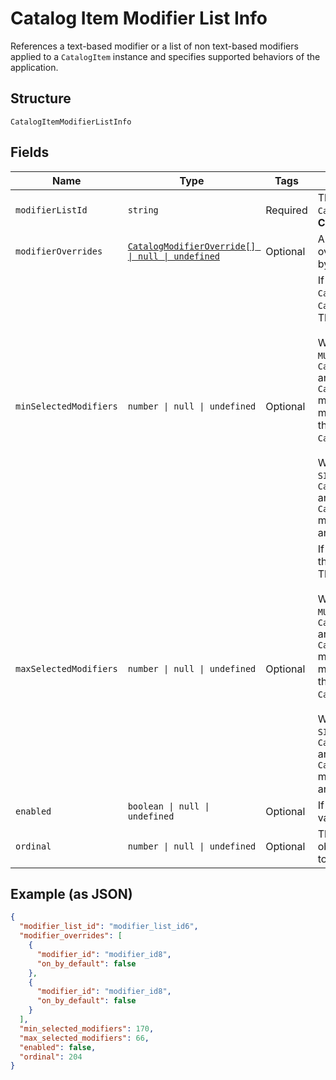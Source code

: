 
# Catalog Item Modifier List Info

References a text-based modifier or a list of non text-based modifiers applied to a `CatalogItem` instance
and specifies supported behaviors of the application.

## Structure

`CatalogItemModifierListInfo`

## Fields

| Name | Type | Tags | Description |
|  --- | --- | --- | --- |
| `modifierListId` | `string` | Required | The ID of the `CatalogModifierList` controlled by this `CatalogModifierListInfo`.<br>**Constraints**: *Minimum Length*: `1` |
| `modifierOverrides` | [`CatalogModifierOverride[] \| null \| undefined`](../../doc/models/catalog-modifier-override.md) | Optional | A set of `CatalogModifierOverride` objects that override whether a given `CatalogModifier` is enabled by default. |
| `minSelectedModifiers` | `number \| null \| undefined` | Optional | If 0 or larger, the smallest number of `CatalogModifier`s that must be selected from this `CatalogModifierList`.<br>The default value is `-1`.<br><br>When  `CatalogModifierList.selection_type` is `MULTIPLE`, `CatalogModifierListInfo.min_selected_modifiers=-1`<br>and `CatalogModifierListInfo.max_selected_modifier=-1` means that from zero to the maximum number of modifiers of<br>the `CatalogModifierList` can be selected from the `CatalogModifierList`.<br><br>When the `CatalogModifierList.selection_type` is `SINGLE`, `CatalogModifierListInfo.min_selected_modifiers=-1`<br>and `CatalogModifierListInfo.max_selected_modifier=-1` means that exactly one modifier must be present in<br>and can be selected from the `CatalogModifierList` |
| `maxSelectedModifiers` | `number \| null \| undefined` | Optional | If 0 or larger, the largest number of `CatalogModifier`s that can be selected from this `CatalogModifierList`.<br>The default value is `-1`.<br><br>When  `CatalogModifierList.selection_type` is `MULTIPLE`, `CatalogModifierListInfo.min_selected_modifiers=-1`<br>and `CatalogModifierListInfo.max_selected_modifier=-1` means that from zero to the maximum number of modifiers of<br>the `CatalogModifierList` can be selected from the `CatalogModifierList`.<br><br>When the `CatalogModifierList.selection_type` is `SINGLE`, `CatalogModifierListInfo.min_selected_modifiers=-1`<br>and `CatalogModifierListInfo.max_selected_modifier=-1` means that exactly one modifier must be present in<br>and can be selected from the `CatalogModifierList` |
| `enabled` | `boolean \| null \| undefined` | Optional | If `true`, enable this `CatalogModifierList`. The default value is `true`. |
| `ordinal` | `number \| null \| undefined` | Optional | The position of this `CatalogItemModifierListInfo` object within the `modifier_list_info` list applied<br>to a `CatalogItem` instance. |

## Example (as JSON)

```json
{
  "modifier_list_id": "modifier_list_id6",
  "modifier_overrides": [
    {
      "modifier_id": "modifier_id8",
      "on_by_default": false
    },
    {
      "modifier_id": "modifier_id8",
      "on_by_default": false
    }
  ],
  "min_selected_modifiers": 170,
  "max_selected_modifiers": 66,
  "enabled": false,
  "ordinal": 204
}
```

